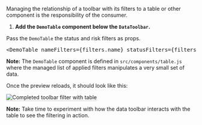 Managing the relationship of a toolbar with its filters to a table or other component is the responsibility of the consumer. 

1) <strong>Add the `DemoTable` component below the `DataToolbar`.</strong> 

Pass the `DemoTable` the status and risk filters as props.

<pre class="file" data-target="clipboard">
&lt;DemoTable nameFilters={filters.name} statusFilters={filters.status} riskFilters={filters.risk} clearAllFilters={this.onDelete}/&gt;
</pre> 

<strong>Note:</strong> The `DemoTable` component is defined in `src/components/table.js` where the managed list of applied filters manipulates a very small set of data.

Once the preview reloads, it should look like this:

<img src="toolbar-filter/assets/final.png" alt="Completed toolbar filter with table" style="box-shadow: rgba(3, 3, 3, 0.2) 0px 1.25px 2.5px 0px;" />

<strong> Note:</strong> Take time to experiment with how the data toolbar interacts with the table to see the filtering in action.